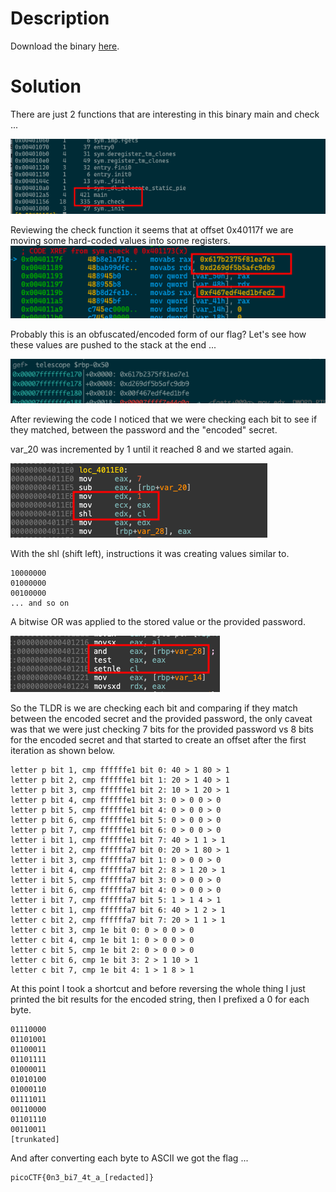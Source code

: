 # Description


Download the binary [here](https://challenge-files.picoctf.net/c_verbal_sleep/2326718ce11c5c89056a46fce49a5e46ab80e02d551d87744306ae43a4767e06/perplexed).

# Solution


There are just 2 functions that are interesting in this binary main and check ...

![Pasted image 20250520195444.png](./attachments/Pasted%20image%2020250520195444.png)

Reviewing the check function it seems that at offset 0x40117f we are moving some hard-coded values into some registers.
![Pasted image 20250520195601.png](./attachments/Pasted%20image%2020250520195601.png)

Probably this is an obfuscated/encoded form of our flag? Let's see how these values are pushed to the stack at the end ...

![Pasted image 20250310215700.png](./attachments/Pasted%20image%2020250310215700.png)

After reviewing the code I noticed that we were checking each bit to see if they matched, between the password and the "encoded" secret.

var_20 was incremented by 1 until it reached 8 and we started again.

![Pasted image 20250311195144.png](./attachments/Pasted%20image%2020250311195144.png)

With the shl (shift left), instructions it was creating values similar to.

```
10000000
01000000
00100000
... and so on 
```

A bitwise OR was applied to the stored value or the provided password.

![Pasted image 20250311195412.png](./attachments/Pasted%20image%2020250311195412.png)

So the TLDR is we are checking each bit and comparing if they match between the encoded secret and the provided password, the only caveat was that we were just checking 7 bits for the provided password vs 8 bits for the encoded secret and that started to create an offset after the first iteration as shown below.

```
letter p bit 1, cmp ffffffe1 bit 0: 40 > 1 80 > 1
letter p bit 2, cmp ffffffe1 bit 1: 20 > 1 40 > 1
letter p bit 3, cmp ffffffe1 bit 2: 10 > 1 20 > 1
letter p bit 4, cmp ffffffe1 bit 3: 0 > 0 0 > 0
letter p bit 5, cmp ffffffe1 bit 4: 0 > 0 0 > 0
letter p bit 6, cmp ffffffe1 bit 5: 0 > 0 0 > 0
letter p bit 7, cmp ffffffe1 bit 6: 0 > 0 0 > 0
letter i bit 1, cmp ffffffe1 bit 7: 40 > 1 1 > 1
letter i bit 2, cmp ffffffa7 bit 0: 20 > 1 80 > 1
letter i bit 3, cmp ffffffa7 bit 1: 0 > 0 0 > 0
letter i bit 4, cmp ffffffa7 bit 2: 8 > 1 20 > 1
letter i bit 5, cmp ffffffa7 bit 3: 0 > 0 0 > 0
letter i bit 6, cmp ffffffa7 bit 4: 0 > 0 0 > 0
letter i bit 7, cmp ffffffa7 bit 5: 1 > 1 4 > 1
letter c bit 1, cmp ffffffa7 bit 6: 40 > 1 2 > 1
letter c bit 2, cmp ffffffa7 bit 7: 20 > 1 1 > 1
letter c bit 3, cmp 1e bit 0: 0 > 0 0 > 0
letter c bit 4, cmp 1e bit 1: 0 > 0 0 > 0
letter c bit 5, cmp 1e bit 2: 0 > 0 0 > 0
letter c bit 6, cmp 1e bit 3: 2 > 1 10 > 1
letter c bit 7, cmp 1e bit 4: 1 > 1 8 > 1
```

At this point I took a shortcut and before reversing the whole thing I just printed the bit results for the encoded string, then I prefixed a 0 for each byte.

```
01110000
01101001
01100011
01101111
01000011
01010100
01000110
01111011
00110000
01101110
00110011
[trunkated]
```

And after converting each byte to ASCII we got the flag ...

```
picoCTF{0n3_bi7_4t_a_[redacted]} 
```
